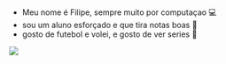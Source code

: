 - Meu nome é Filipe, sempre muito por computaçao 💻
- sou um aluno esforçado e que tira  notas boas 🏫
- gosto de futebol e volei, e gosto de ver series 🎥

  
![](https://media.tenor.com/5eOEjPQOHlIAAAAd/money.gif)

